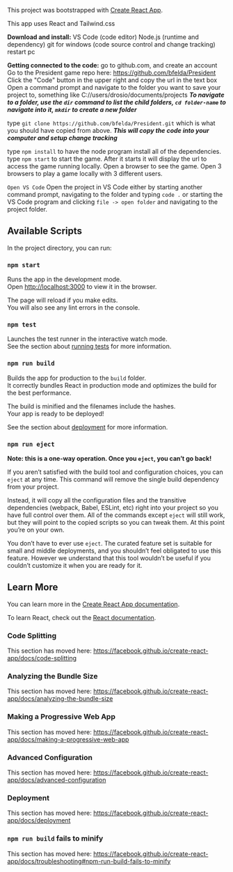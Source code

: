 This project was bootstrapped with [Create React App](https://github.com/facebook/create-react-app).

This app uses React and Tailwind.css

**Download and install:**
VS Code  (code editor)
Node.js (runtime and dependency)
git for windows (code source control and change tracking)
restart pc

**Getting connected to the code:**
go to github.com, and create an account
Go to the President game repo here: https://github.com/bfelda/President
Click the "Code" button in the upper right and copy the url in the text box
Open a command prompt and navigate to the folder you want to save your project to, something like C://users/drosio/documents/projects
***To navigate to a folder, use the `dir` command to list the child folders, `cd folder-name` to navigate into it, `mkdir` to create a new folder***

type `git clone https://github.com/bfelda/President.git` which is what you should have copied from above.
***This will copy the code into your computer and setup change tracking***

type `npm install` to have the node program install all of the dependencies.
type `npm start` to start the game.  After it starts it will display the url to access the game running locally.  Open a browser to see the game.  Open 3 browsers to play a game locally with 3 different users.

`Open VS Code`
Open the project in VS Code either by starting another command prompt, navigating to the folder and typing `code .` or starting the VS Code program and clicking `file -> open folder` and navigating to the project folder.

## Available Scripts

In the project directory, you can run:

### `npm start`

Runs the app in the development mode.<br />
Open [http://localhost:3000](http://localhost:3000) to view it in the browser.

The page will reload if you make edits.<br />
You will also see any lint errors in the console.

### `npm test`

Launches the test runner in the interactive watch mode.<br />
See the section about [running tests](https://facebook.github.io/create-react-app/docs/running-tests) for more information.

### `npm run build`

Builds the app for production to the `build` folder.<br />
It correctly bundles React in production mode and optimizes the build for the best performance.

The build is minified and the filenames include the hashes.<br />
Your app is ready to be deployed!

See the section about [deployment](https://facebook.github.io/create-react-app/docs/deployment) for more information.

### `npm run eject`

**Note: this is a one-way operation. Once you `eject`, you can’t go back!**

If you aren’t satisfied with the build tool and configuration choices, you can `eject` at any time. This command will remove the single build dependency from your project.

Instead, it will copy all the configuration files and the transitive dependencies (webpack, Babel, ESLint, etc) right into your project so you have full control over them. All of the commands except `eject` will still work, but they will point to the copied scripts so you can tweak them. At this point you’re on your own.

You don’t have to ever use `eject`. The curated feature set is suitable for small and middle deployments, and you shouldn’t feel obligated to use this feature. However we understand that this tool wouldn’t be useful if you couldn’t customize it when you are ready for it.

## Learn More

You can learn more in the [Create React App documentation](https://facebook.github.io/create-react-app/docs/getting-started).

To learn React, check out the [React documentation](https://reactjs.org/).

### Code Splitting

This section has moved here: https://facebook.github.io/create-react-app/docs/code-splitting

### Analyzing the Bundle Size

This section has moved here: https://facebook.github.io/create-react-app/docs/analyzing-the-bundle-size

### Making a Progressive Web App

This section has moved here: https://facebook.github.io/create-react-app/docs/making-a-progressive-web-app

### Advanced Configuration

This section has moved here: https://facebook.github.io/create-react-app/docs/advanced-configuration

### Deployment

This section has moved here: https://facebook.github.io/create-react-app/docs/deployment

### `npm run build` fails to minify

This section has moved here: https://facebook.github.io/create-react-app/docs/troubleshooting#npm-run-build-fails-to-minify
